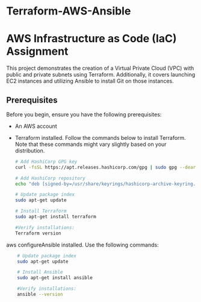 # Terraform-AWS-Ansible

# AWS Infrastructure as Code (IaC) Assignment

This project demonstrates the creation of a Virtual Private Cloud (VPC) with public and private subnets using Terraform. Additionally, it covers launching EC2 instances and utilizing Ansible to install Git on those instances.

## Prerequisites

Before you begin, ensure you have the following prerequisites:

- An AWS account
- Terraform installed. Follow the commands below to install Terraform. Note that these commands might vary slightly based on your distribution.

   ```bash
   # Add HashiCorp GPG key
   curl -fsSL https://apt.releases.hashicorp.com/gpg | sudo gpg --dearmor -o /usr/share/keyrings/hashicorp-archive-keyring.gpg

   # Add HashiCorp repository
   echo "deb [signed-by=/usr/share/keyrings/hashicorp-archive-keyring.gpg] https://apt.releases.hashicorp.com $(lsb_release -cs) main" | sudo tee /etc/apt/sources.list.d/hashicorp.list > /dev/null

   # Update package index
   sudo apt-get update

   # Install Terraform
   sudo apt-get install terraform

   #Verify installations:
   Terraform version


aws configureAnsible installed. Use the following commands:

   ```bash
       # Update package index
       sudo apt-get update

       # Install Ansible
       sudo apt-get install ansible

       #Verify installations:
       ansible --version


